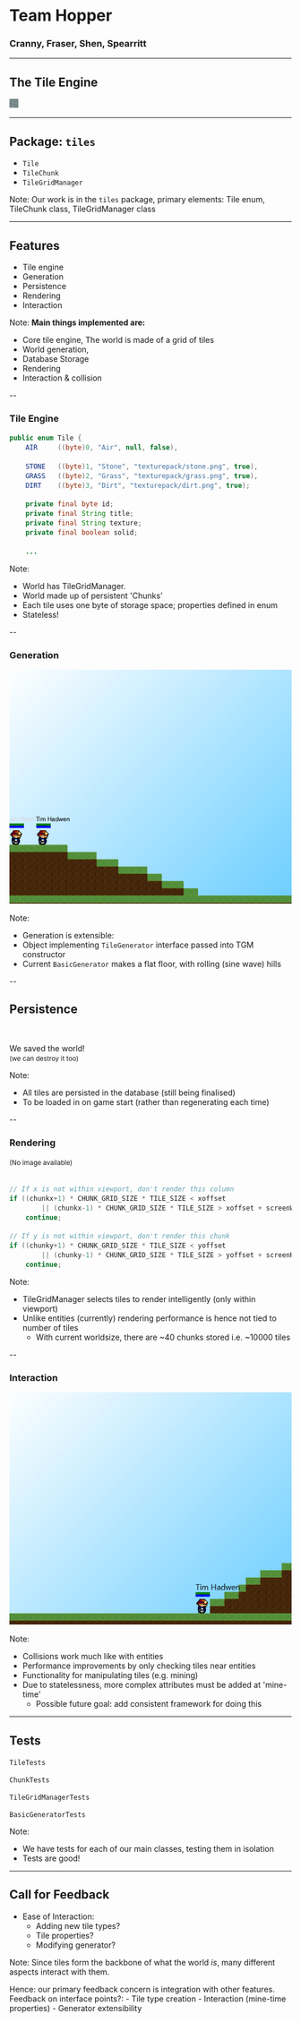 # Team Hopper
### Cranny, Fraser, Shen, Spearritt

---

## The Tile Engine


<img src="media/stone.png" class="pixely"></img>


---

## Package: `tiles`

- `Tile`
- `TileChunk`
- `TileGridManager`

Note:
Our work is in the `tiles` package, primary elements: Tile enum, TileChunk class, TileGridManager class

---

## Features

- Tile engine
- Generation
- Persistence
- Rendering
- Interaction

Note:
**Main things implemented are:**
- Core tile engine, The world is made of a grid of tiles
- World generation,
- Database Storage
- Rendering
- Interaction & collision

--

### Tile Engine

```java
public enum Tile {
    AIR     ((byte)0, "Air", null, false),

    STONE   ((byte)1, "Stone", "texturepack/stone.png", true),
    GRASS   ((byte)2, "Grass", "texturepack/grass.png", true),
    DIRT    ((byte)3, "Dirt", "texturepack/dirt.png", true);

    private final byte id;
    private final String title;
    private final String texture;
    private final boolean solid;
	
	...
```

Note:
- World has TileGridManager.
- World made up of persistent 'Chunks'
- Each tile uses one byte of storage space; properties defined in enum
- Stateless!

--

### Generation

![generation](media/generation.png)

Note:
- Generation is extensible:
 - Object implementing `TileGenerator` interface passed into TGM constructor
 - Current `BasicGenerator` makes a flat floor, with rolling (sine wave) hills


--

## Persistence

<br/>

We saved the world!<br/>
<small>(we can destroy it too)</small>

Note:
- All tiles are persisted in the database (still being finalised)
- To be loaded in on game start (rather than regenerating each time)

--

### Rendering
<small>(No image available)</small>

```java

// If x is not within viewport, don't render this column
if ((chunkx+1) * CHUNK_GRID_SIZE * TILE_SIZE < xoffset
		|| (chunkx-1) * CHUNK_GRID_SIZE * TILE_SIZE > xoffset + screenWidth)
	continue;

// If y is not within viewport, don't render this chunk
if ((chunky+1) * CHUNK_GRID_SIZE * TILE_SIZE < yoffset
		|| (chunky-1) * CHUNK_GRID_SIZE * TILE_SIZE > yoffset + screenHeight)
	continue;

```

Note: 
- TileGridManager selects tiles to render intelligently (only within viewport)
- Unlike entities (currently) rendering performance is hence not tied to number of tiles
  - With current worldsize, there are ~40 chunks stored i.e. ~10000 tiles

--

### Interaction

![interaction](media/interaction.png)

Note:
- Collisions work much like with entities
 - Performance improvements by only checking tiles near entities
- Functionality for manipulating tiles (e.g. mining)
- Due to statelessness, more complex attributes must be added at 'mine-time'
  - Possible future goal: add consistent framework for doing this

---

## Tests

`TileTests`

`ChunkTests`

`TileGridManagerTests`

`BasicGeneratorTests`

Note:
- We have tests for each of our main classes, testing them in isolation
- Tests are good!

---

## Call for Feedback

- Ease of Interaction:
  - Adding new tile types?
  - Tile properties?
  - Modifying generator?
 
Note:
Since tiles form the backbone of what the world *is*, many different aspects interact with them.

Hence: our primary feedback concern is integration with other features. Feedback on interface points?:
	- Tile type creation
	- Interaction (mine-time properties)
	- Generator extensibility